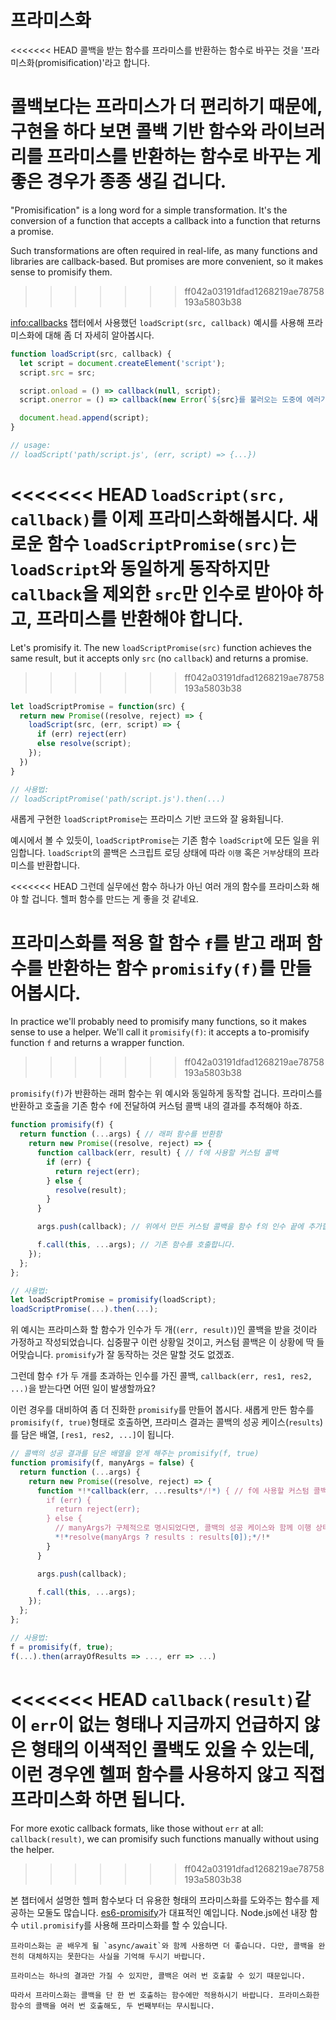 # 프라미스화

<<<<<<< HEAD
콜백을 받는 함수를 프라미스를 반환하는 함수로 바꾸는 것을 '프라미스화(promisification)'라고 합니다.

콜백보다는 프라미스가 더 편리하기 때문에, 구현을 하다 보면 콜백 기반 함수와 라이브러리를 프라미스를 반환하는 함수로 바꾸는 게 좋은 경우가 종종 생길 겁니다.
=======
"Promisification" is a long word for a simple transformation. It's the conversion of a function that accepts a callback into a function that returns a promise.

Such transformations are often required in real-life, as many functions and libraries are callback-based. But promises are more convenient, so it makes sense to promisify them.
>>>>>>> ff042a03191dfad1268219ae78758193a5803b38

<info:callbacks> 챕터에서 사용했던 `loadScript(src, callback)` 예시를 사용해 프라미스화에 대해 좀 더 자세히 알아봅시다.

```js run
function loadScript(src, callback) {
  let script = document.createElement('script');
  script.src = src;

  script.onload = () => callback(null, script);
  script.onerror = () => callback(new Error(`${src}를 불러오는 도중에 에러가 발생함`));

  document.head.append(script);
}

// usage:
// loadScript('path/script.js', (err, script) => {...})
```

<<<<<<< HEAD
`loadScript(src, callback)`를 이제 프라미스화해봅시다. 새로운 함수 `loadScriptPromise(src)`는 `loadScript`와 동일하게 동작하지만 `callback`을 제외한 `src`만 인수로 받아야 하고, 프라미스를 반환해야 합니다.
=======
Let's promisify it. The new `loadScriptPromise(src)` function achieves the same result, but it accepts only `src` (no `callback`) and returns a promise.
>>>>>>> ff042a03191dfad1268219ae78758193a5803b38

```js
let loadScriptPromise = function(src) {
  return new Promise((resolve, reject) => {
    loadScript(src, (err, script) => {
      if (err) reject(err)
      else resolve(script);
    });
  })
}

// 사용법:
// loadScriptPromise('path/script.js').then(...)
```

새롭게 구현한 `loadScriptPromise`는 프라미스 기반 코드와 잘 융화됩니다.

예시에서 볼 수 있듯이, `loadScriptPromise`는 기존 함수 `loadScript`에 모든 일을 위임합니다. `loadScript`의 콜백은 스크립트 로딩 상태에 따라 `이행` 혹은 `거부`상태의 프라미스를 반환합니다. 

<<<<<<< HEAD
그런데 실무에선 함수 하나가 아닌 여러 개의 함수를 프라미스화 해야 할 겁니다. 헬퍼 함수를 만드는 게 좋을 것 같네요.

프라미스화를 적용 할 함수 `f`를 받고 래퍼 함수를 반환하는 함수 `promisify(f)`를 만들어봅시다.
=======
In practice we'll probably need to promisify many functions, so it makes sense to use a helper. We'll call it `promisify(f)`: it accepts a to-promisify function `f` and returns a wrapper function.
>>>>>>> ff042a03191dfad1268219ae78758193a5803b38

`promisify(f)`가 반환하는 래퍼 함수는 위 예시와 동일하게 동작할 겁니다. 프라미스를 반환하고 호출을 기존 함수 `f`에 전달하여 커스텀 콜백 내의 결과를 추적해야 하죠.

```js
function promisify(f) {
  return function (...args) { // 래퍼 함수를 반환함
    return new Promise((resolve, reject) => {
      function callback(err, result) { // f에 사용할 커스텀 콜백
        if (err) {
          return reject(err);
        } else {
          resolve(result);
        }
      }

      args.push(callback); // 위에서 만든 커스텀 콜백을 함수 f의 인수 끝에 추가합니다.

      f.call(this, ...args); // 기존 함수를 호출합니다.
    });
  };
};

// 사용법:
let loadScriptPromise = promisify(loadScript);
loadScriptPromise(...).then(...);
```

위 예시는 프라미스화 할 함수가 인수가 두 개(`(err, result)`)인 콜백을 받을 것이라 가정하고 작성되었습니다. 십중팔구 이런 상황일 것이고, 커스텀 콜백은 이 상황에 딱 들어맞습니다. `promisify`가 잘 동작하는 것은 말할 것도 없겠죠.

그런데 함수 `f`가 두 개를 초과하는 인수를 가진 콜백, `callback(err, res1, res2, ...)`을 받는다면 어떤 일이 발생할까요?

이런 경우를 대비하여 좀 더 진화한 `promisify`를 만들어 봅시다. 새롭게 만든 함수를 `promisify(f, true)`형태로 호출하면, 프라미스 결과는 콜백의 성공 케이스(`results`)를 담은 배열, `[res1, res2, ...]`이 됩니다.

```js
// 콜백의 성공 결과를 담은 배열을 얻게 해주는 promisify(f, true)
function promisify(f, manyArgs = false) {
  return function (...args) {
    return new Promise((resolve, reject) => {
      function *!*callback(err, ...results*/!*) { // f에 사용할 커스텀 콜백
        if (err) {
          return reject(err);
        } else {
          // manyArgs가 구체적으로 명시되었다면, 콜백의 성공 케이스와 함께 이행 상태가 됩니다.
          *!*resolve(manyArgs ? results : results[0]);*/!*
        }
      }

      args.push(callback);

      f.call(this, ...args);
    });
  };
};

// 사용법:
f = promisify(f, true);
f(...).then(arrayOfResults => ..., err => ...)
```

<<<<<<< HEAD
`callback(result)`같이 `err`이 없는 형태나 지금까지 언급하지 않은 형태의 이색적인 콜백도 있을 수 있는데, 이런 경우엔 헬퍼 함수를 사용하지 않고 직접 프라미스화 하면 됩니다.
=======
For more exotic callback formats, like those without `err` at all: `callback(result)`, we can promisify such functions manually without using the helper.
>>>>>>> ff042a03191dfad1268219ae78758193a5803b38

본 챕터에서 설명한 헬퍼 함수보다 더 유용한 형태의 프라미스화를 도와주는 함수를 제공하는 모둘도 많습니다. [es6-promisify](https://github.com/digitaldesignlabs/es6-promisify)가 대표적인 예입니다. Node.js에선 내장 함수 `util.promisify`를 사용해 프라미스화를 할 수 있습니다.

```smart
프라미스화는 곧 배우게 될 `async/await`와 함께 사용하면 더 좋습니다. 다만, 콜백을 완전히 대체하지는 못한다는 사실을 기억해 두시기 바랍니다.

프라미스는 하나의 결과만 가질 수 있지만, 콜백은 여러 번 호출할 수 있기 때문입니다.

따라서 프라미스화는 콜백을 단 한 번 호출하는 함수에만 적용하시기 바랍니다. 프라미스화한 함수의 콜백을 여러 번 호출해도, 두 번째부터는 무시됩니다.
```
